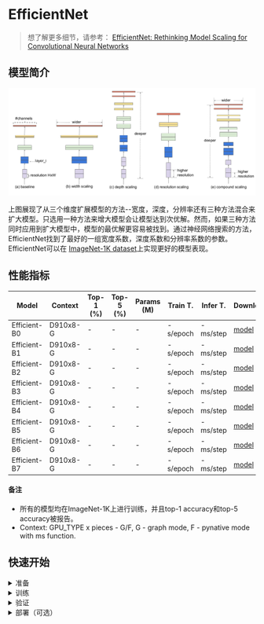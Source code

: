 # EfficientNet
> 想了解更多细节，请参考： [EfficientNet: Rethinking Model Scaling for Convolutional Neural Networks](https://arxiv.org/abs/1905.11946)

## 模型简介

<div align=center>

![](efficientnet.png)
</div>

上图展现了从三个维度扩展模型的方法--宽度，深度，分辨率还有三种方法混合来扩大模型。只选用一种方法来增大模型会让模型达到次优解。然而，如果三种方法同时应用到扩大模型中，模型的最优解更容易被找到。通过神经网络搜索的方法，EfficientNet找到了最好的一组宽度系数，深度系数和分辨率系数的参数。EfficientNet可以在 [ImageNet-1K dataset](https://www.image-net.org/download.php)上实现更好的模型表现。

## 性能指标

<div align=center>

| Model           | Context   |  Top-1 (%)  | Top-5 (%)  |  Params (M)    | Train T. | Infer T. |  Download | Config | Log |
|-----------------|-----------|-------|-------|------------|-------|--------|---|--------|--------------|
| Efficient-B0 | D910x8-G | -     | -     | -       | -s/epoch | -ms/step | [model]() | [cfg]() | [log]() |
| Efficient-B1 | D910x8-G | -     | -     | -       | -s/epoch | -ms/step | [model]() | [cfg]() | [log]() |
| Efficient-B2 | D910x8-G | -     | -     | -       | -s/epoch | -ms/step | [model]() | [cfg]() | [log]() |
| Efficient-B3 | D910x8-G | -     | -     | -       | -s/epoch | -ms/step | [model]() | [cfg]() | [log]() |
| Efficient-B4 | D910x8-G | -     | -     | -       | -s/epoch | -ms/step | [model]() | [cfg]() | [log]() |
| Efficient-B5 | D910x8-G | -     | -     | -       | -s/epoch | -ms/step | [model]() | [cfg]() | [log]() |
| Efficient-B6 | D910x8-G | -     | -     | -       | -s/epoch | -ms/step | [model]() | [cfg]() | [log]() |
| Efficient-B7 | D910x8-G | -     | -     | -       | -s/epoch | -ms/step | [model]() | [cfg]() | [log]() |
</div>

#### 备注

- 所有的模型均在ImageNet-1K上进行训练，并且top-1 accuracy和top-5 accuracy被报告。
- Context: GPU_TYPE x pieces - G/F, G - graph mode, F - pynative mode with ms function.  

## 快速开始

<details>
<summary>准备</summary>

#### 安装
请参考mindcv的[安装指示](https://github.com/mindspore-ecosystem/mindcv#installation)。

#### 数据集准备
请下载[ImageNet-1K](htps://www.image-net.org/download.php)数据集用于训练和验证。
</details>

<details>
<summary>训练</summary>

- **超参数.** 可复现训练结果的配置设置存放在 `mindcv/configs/efficientnet`文件夹。例如，为了按照某个配置进行训练，你可以运行:

  ```shell
  # train EfficientNet-B0 on 8 GPUs
  mpirun -n 8 python train.py --config path/to/efficientnet/yaml/file --data_dir /path/to/imagenet
  ```

  注意GPU或者昇腾芯片的数量以及batch size都会影响复现结果。为了最大程度的复现结果，推荐采用相同显卡数量和相同batch size进行训练。

详细的参数可以参考[config.py](../../config.py)。
</details>

<details>
<summary>验证</summary>

- 为了验证模型，你可以使用`validate.py`。 这里有一个例子来验证Efficient-B0模型的精准度。

  ```shell
  python validate.py --config path/to/efficientnet/yaml/file --data_dir /path/to/imagenet --ckpt_path /path/to/efficientnet/file.ckpt
  ```

</details>


<details>
<summary>部署（可选）</summary>

请参考mindcv中的部署教程。 
</details>


